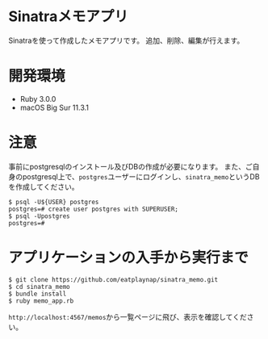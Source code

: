 # Sinatraメモアプリ
Sinatraを使って作成したメモアプリです。
追加、削除、編集が行えます。

# 開発環境
- Ruby 3.0.0
- macOS Big Sur 11.3.1

# 注意
事前にpostgresqlのインストール及びDBの作成が必要になります。
また、ご自身のpostgresql上で、`postgres`ユーザーにログインし、`sinatra_memo`というDBを作成してください。
```
$ psql -U${USER} postgres
postgres=# create user postgres with SUPERUSER;
$ psql -Upostgres
postgres=#
```

# アプリケーションの入手から実行まで
```
$ git clone https://github.com/eatplaynap/sinatra_memo.git
$ cd sinatra_memo
$ bundle install
$ ruby memo_app.rb
```

``http://localhost:4567/memos``から一覧ページに飛び、表示を確認してください。
